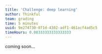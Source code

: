 ```yaml
---
title: 'Challenge: deep learning'
author: Thinkful
team: grading
time: 5 minutes
uuid: 9e274730-071d-4302-adf1-461acf4ad5c5
timeHours: 0.08333333333333333
---
```


coming soon...
